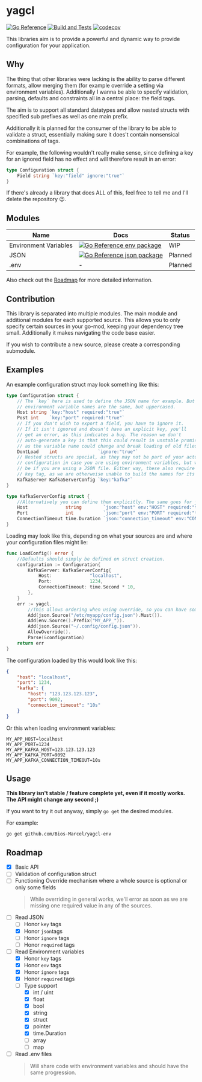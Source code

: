 # yagcl

[![Go Reference](https://pkg.go.dev/badge/github.com/Bios-Marcel/yagcl.svg)](https://pkg.go.dev/github.com/Bios-Marcel/yagcl)
[![Build and Tests](https://github.com/Bios-Marcel/yagcl/actions/workflows/test.yml/badge.svg?branch=master)](https://github.com/Bios-Marcel/yagcl/actions/workflows/test.yml)
[![codecov](https://codecov.io/gh/Bios-Marcel/yagcl/branch/master/graph/badge.svg?token=BPGE55G1AX)](https://codecov.io/gh/Bios-Marcel/yagcl)

This libraries aim is to provide a powerful and dynamic way to provide
configuration for your application.

## Why

The thing that other libraries were lacking is the ability to parse different
formats, allow merging them (for example override a setting via environment variables).
Additionally I wanna be able to specify validation, parsing, defaults and constraints
all in a central place: the field tags.

The aim is to support all standard datatypes and allow nested structs with specified
sub prefixes as well as one main prefix.

Additionally it is planned for the consumer of the library to be able to
validate a struct, essentially making sure it does't contain nonsensical
combinations of tags.

For example, the following wouldn't really make sense, since defining a key
for an ignored field has no effect and will therefore result in an error:

```go
type Configuration struct {
	Field string `key:"field" ignore:"true"`
}
```

If there's already a library that does ALL of this, feel free to tell me and I'll
delete the repository 😉.

## Modules

| Name                  | Docs                                                                                                                                                 | Status  |
| --------------------- | ---------------------------------------------------------------------------------------------------------------------------------------------------- | ------- |
| Environment Variables | [![Go Reference env package](https://pkg.go.dev/badge/github.com/Bios-Marcel/yagcl-env.svg)](https://pkg.go.dev/github.com/Bios-Marcel/yagcl-env)    | WIP     |
| JSON                  | [![Go Reference json package](https://pkg.go.dev/badge/github.com/Bios-Marcel/yagcl-json.svg)](https://pkg.go.dev/github.com/Bios-Marcel/yagcl-json) | Planned |
| .env                  | -                                                                                                                                                    | Planned |

Also check out the [Roadmap](#roadmap) for more detailed information.

## Contribution

This library is separated into multiple modules. The main module and additional
modules for each supported source. This allows you to only specify certain
sources in your go-mod, keeping your dependency tree small. Additionally it
makes navigating the code base easier.

If you wish to contribute a new source, please create a corresponding
submodule.

## Examples

An example configuration struct may look something like this:

```go
type Configuration struct {
	// The `key` here is used to define the JSON name for example. But the
	// environment variable names are the same, but uppercased.
	Host string `key:"host" required:"true"`
	Post int    `key:"port" required:"true"`
	// If you don't wish to export a field, you have to ignore it.
	// If it isn't ignored and doesn't have an explicit key, you'll
	// get an error, as this indicates a bug. The reason we don't
	// auto-generate a key is that this could result in unstable promises
	// as the variable name could change and break loading of old files.
	DontLoad    int               `ignore:"true"`
	// Nested structs are special, as they may not be part of your actual
	// configuration in case you are using environment variables, but will
	// be if you are using a JSON file. Either way, these also require the
	// key tag, as we are otherweise unable to build the names for its fields.
	KafkaServer KafkaServerConfig `key:"kafka"`
}

type KafkaServerConfig struct {
	//Alternatively you can define them explicitly. The same goes for json names.
	Host              string        `json:"host" env:"HOST" required:"true"`
	Port              int           `json:"port" env:"PORT" required:"true"`
	ConnectionTimeout time.Duration `json:"connection_timeout" env:"CONNECTION_TIMEOUT" required:"false"`
}
```

Loading may look like this, depending on what your sources are and where
your configuration files might lie:

```go
func LoadConfig() error {
	//Defaults should simply be defined on struct creation.
	configuration := Configuration{
		KafkaServer: KafkaServerConfig{
			Host:              "localhost",
			Port:              1234,
			ConnectionTimeout: time.Second * 10,
		},
	}
	err := yagcl.
		//This allows ordering when using override, so you can have something like this.
		Add(json.Source("/etc/myapp/config.json").Must()).
		Add(env.Source().Prefix("MY_APP_")).
		Add(json.Source("~/.config/config.json")).
		AllowOverride().
		Parse(&configuration)
	return err
}
```

The configuration loaded by this would look like this:

```json
{
	"host": "localhost",
	"port": 1234,
	"kafka": {
		"host": "123.123.123.123",
		"port": 9092,
		"connection_timeout": "10s"
	}
}
```

Or this when loading environment variables:

```env
MY_APP_HOST=localhost
MY_APP_PORT=1234
MY_APP_KAFKA_HOST=123.123.123.123
MY_APP_KAFKA_PORT=9092
MY_APP_KAFKA_CONNECTION_TIMEOUT=10s
```

## Usage

**This library isn't stable / feature complete yet, even if it mostly works. The API might change any second ;)**

If you want to try it out anyway, simply `go get` the desired modules.

For example:

```shell
go get github.com/Bios-Marcel/yagcl-env
```

## Roadmap

- [x] Basic API
- [ ] Validation of configuration struct
- [ ] Functioning Override mechanism where a whole source is optional or only some fields
  > While overriding in general works, we'll error as soon as we are missing
  > one required value in any of the sources.
- [ ] Read JSON
  - [ ] Honor `key` tags
  - [x] Honor `json`tags
  - [ ] Honor `ignore` tags
  - [ ] Honor `required` tags
- [ ] Read Environment variables
  - [x] Honor `key` tags
  - [x] Honor `env` tags
  - [x] Honor `ignore` tags
  - [x] Honor `required` tags
  - [ ] Type support
	- [x] int / uint
	- [x] float
	- [x] bool
	- [x] string
	- [x] struct
	- [x] pointer
	- [x] time.Duration
	- [ ] array
	- [ ] map
- [ ] Read .env files
  > Will share code with environment variables and should have the same progression.
